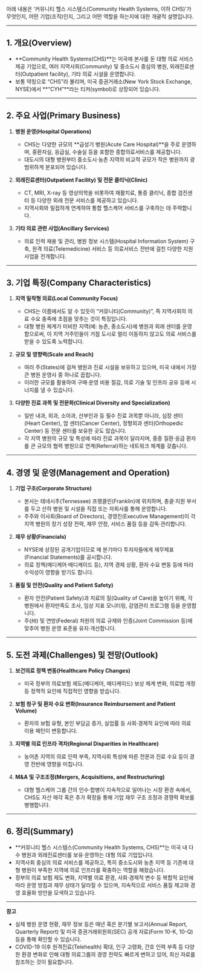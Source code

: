 아래 내용은 ‘커뮤니티 헬스 시스템스(Community Health Systems, 이하 CHS)’가 무엇인지, 어떤 기업(조직)인지, 그리고 어떤 역할을 하는지에 대한 개괄적 설명입니다.

---

## 1. 개요(Overview)

- **Community Health Systems(CHS)**는 미국에 본사를 둔 대형 의료 서비스 제공 기업으로, 여러 지역사회(Community) 및 중소도시 중심의 병원, 외래진료센터(Outpatient facility), 기타 의료 시설을 운영합니다.
- 보통 약칭으로 “CHS”라 불리며, 미국 증권거래소(New York Stock Exchange, NYSE)에서 **“CYH”**라는 티커(symbol)로 상장되어 있습니다.

---

## 2. 주요 사업(Primary Business)

1. **병원 운영(Hospital Operations)**
    
    - CHS는 다양한 규모의 **급성기 병원(Acute Care Hospital)**을 주로 운영하며, 중환자실, 응급실, 수술실 등을 포함한 종합의료서비스를 제공합니다.
    - 대도시의 대형 병원부터 중소도시·농촌 지역의 비교적 규모가 작은 병원까지 광범위하게 분포되어 있습니다.
2. **외래진료센터(Outpatient Facility) 및 전문 클리닉(Clinic)**
    
    - CT, MRI, X-ray 등 영상의학을 비롯하여 재활치료, 통증 클리닉, 종합 검진센터 등 다양한 외래 전문 서비스를 제공하고 있습니다.
    - 지역사회와 밀접하게 연계하여 통합 헬스케어 서비스를 구축하는 데 주력합니다.
3. **기타 의료 관련 사업(Ancillary Services)**
    
    - 의료 인력 채용 및 관리, 병원 정보 시스템(Hospital Information System) 구축, 원격 의료(Telemedicine) 서비스 등 의료서비스 전반에 걸친 다양한 지원 사업을 전개합니다.

---

## 3. 기업 특징(Company Characteristics)

1. **지역 밀착형 의료(Local Community Focus)**
    
    - CHS는 이름에서도 알 수 있듯이 “커뮤니티(Community)”, 즉 지역사회의 의료 수요 충족에 초점을 맞추는 것이 특징입니다.
    - 대형 병원 체계가 미비한 지역(예: 농촌, 중소도시)에 병원과 외래 센터를 운영함으로써, 이 지역 거주민들이 거점 도시로 멀리 이동하지 않고도 의료 서비스를 받을 수 있도록 노력합니다.
2. **규모 및 영향력(Scale and Reach)**
    
    - 여러 주(States)에 걸쳐 병원과 진료 시설을 보유하고 있으며, 미국 내에서 가장 큰 병원 운영사 중 하나로 꼽힙니다.
    - 이러한 규모를 활용하여 구매·운영 비용 절감, 의료 기술 및 인프라 공유 등에 시너지를 낼 수 있습니다.
3. **다양한 진료 과목 및 전문화(Clinical Diversity and Specialization)**
    
    - 일반 내과, 외과, 소아과, 산부인과 등 필수 진료 과목뿐 아니라, 심장 센터(Heart Center), 암 센터(Cancer Center), 정형외과 센터(Orthopedic Center) 등 전문 센터를 보유한 곳도 많습니다.
    - 각 지역 병원의 규모 및 특성에 따라 진료 과목이 달라지며, 중증 질환·응급 환자를 큰 규모의 협력 병원으로 연계(Referral)하는 네트워크 체계를 갖춥니다.

---

## 4. 경영 및 운영(Management and Operation)

1. **기업 구조(Corporate Structure)**
    
    - 본사는 테네시주(Tennessee) 프랭클린(Franklin)에 위치하며, 총괄·지원 부서를 두고 산하 병원 및 시설을 직접 또는 자회사를 통해 운영합니다.
    - 주주와 이사회(Board of Directors), 경영진(Executive Management)이 각 지역 병원의 장기 성장 전략, 재무 안정, 서비스 품질 등을 감독·관리합니다.
2. **재무 상황(Financials)**
    
    - NYSE에 상장된 공개기업이므로 매 분기마다 투자자들에게 재무제표(Financial Statements)를 공시합니다.
    - 의료 정책(메디케어·메디케이드 등), 지역 경제 상황, 환자 수요 변동 등에 따라 수익성이 영향을 받기도 합니다.
3. **품질 및 안전(Quality and Patient Safety)**
    
    - 환자 안전(Patient Safety)과 치료의 질(Quality of Care)을 높이기 위해, 각 병원에서 환자만족도 조사, 임상 지표 모니터링, 감염관리 프로그램 등을 운영합니다.
    - 주(州) 및 연방(Federal) 차원의 의료 규제와 인증(Joint Commission 등)에 맞추어 병원 운영 표준을 유지·개선합니다.

---

## 5. 도전 과제(Challenges) 및 전망(Outlook)

1. **보건의료 정책 변동(Healthcare Policy Changes)**
    
    - 미국 정부의 의료보험 제도(메디케어, 메디케이드) 보상 체계 변화, 의료법 개정 등 정책적 요인에 직접적인 영향을 받습니다.
2. **보험 청구 및 환자 수요 변화(Insurance Reimbursement and Patient Volume)**
    
    - 환자의 보험 유형, 본인 부담금 증가, 실업률 등 사회·경제적 요인에 따라 의료 이용 패턴이 변동합니다.
3. **지역별 의료 인프라 격차(Regional Disparities in Healthcare)**
    
    - 농어촌 지역의 의료 인력 부족, 지역사회 특성에 따른 전문과 진료 수요 등이 경영 전반에 영향을 미칩니다.
4. **M&A 및 구조조정(Mergers, Acquisitions, and Restructuring)**
    
    - 대형 헬스케어 그룹 간의 인수·합병이 지속적으로 일어나는 시장 환경 속에서, CHS도 자산 매각 혹은 추가 확장을 통해 기업 재무 구조 조정과 경쟁력 확보를 병행합니다.

---

## 6. 정리(Summary)

- **커뮤니티 헬스 시스템스(Community Health Systems, CHS)**는 미국 내 다수 병원과 외래진료센터를 보유·운영하는 대형 의료 기업입니다.
- 지역사회 중심의 의료 서비스를 제공하고, 특히 중소도시와 농촌 지역 등 기존에 대형 병원이 부족한 지역에 의료 인프라를 확충하는 역할을 해왔습니다.
- 정부의 의료 보험 제도 변화, 지역별 의료 환경, 사회·경제적 변수 등 복합적 요인에 따라 운영 방침과 재무 상태가 달라질 수 있으며, 지속적으로 서비스 품질 제고와 경영 효율화 방안을 모색하고 있습니다.

---

**참고**

- 실제 병원 운영 현황, 재무 정보 등은 매년 혹은 분기별 보고서(Annual Report, Quarterly Report) 및 미국 증권거래위원회(SEC) 공개 자료(Form 10-K, 10-Q) 등을 통해 확인할 수 있습니다.
- COVID-19 이후 원격진료(Telehealth) 확대, 인구 고령화, 간호 인력 부족 등 다양한 환경 변화로 인해 대형 의료그룹의 경영 전략도 빠르게 변하고 있어, 최신 자료를 참조하는 것이 필요합니다.